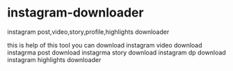 # instagram-downloader
instagram post,video,story,profile,highlights downloader


this is help of this tool you can download
instagram video download
instagrma post download
instagrma story download
instagram dp download
instagram highlights downloader
